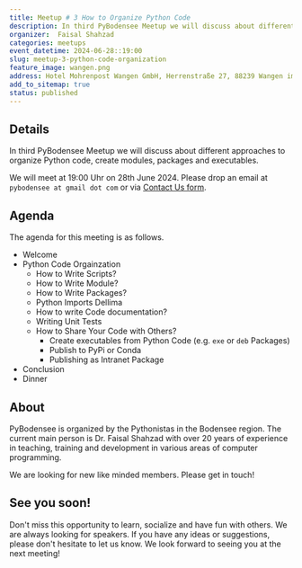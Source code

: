 ```yaml
---
title: Meetup # 3 How to Organize Python Code
description: In third PyBodensee Meetup we will discuss about different approaches to organize Python code, create modules, packages and executables.
organizer:  Faisal Shahzad
categories: meetups
event_datetime: 2024-06-28::19:00
slug: meetup-3-python-code-organization
feature_image: wangen.png
address: Hotel Mohrenpost Wangen GmbH, Herrenstraße 27, 88239 Wangen im Allgaeu, Germany
add_to_sitemap: true
status: published
---
```


## Details
In third PyBodensee Meetup we will discuss about different approaches to organize Python code, create modules, packages and executables.

We will meet at 19:00 Uhr on 28th June 2024. Please drop an email at ``pybodensee at gmail dot com`` or via [Contact Us form](/pages/contact/).

## Agenda

The agenda for this meeting is as follows. 

- Welcome
- Python Code Orgainzation
    - How to Write Scripts?
    - How to Write Module?
    - How to Write Packages?
    - Python Imports Dellima
    - How to write Code documentation?
    - Writing Unit Tests
    - How to Share Your Code with Others?
        - Create executables from Python Code (e.g. `exe` or `deb` Packages)
        - Publish to PyPi or Conda
        - Publishing as Intranet Package 
- Conclusion
- Dinner

## About

PyBodensee is organized by the Pythonistas in the Bodensee region. The current main person is Dr. Faisal Shahzad with over 20 years of experience in teaching, training and development in various areas of computer programming.

We are looking for new like minded members. Please get in touch!


## See you soon!
Don't miss this opportunity to learn, socialize and have fun with others. We are always looking for speakers. If you have any ideas or suggestions, please don't hesitate to let us know. We look forward to seeing you at the next meeting!